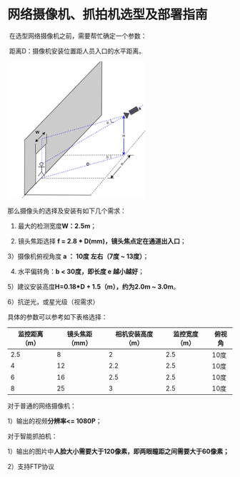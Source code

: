 # 网络摄像机、抓拍机选型及部署指南

​	在选型网络摄像机之前，需要帮忙确定一个参数：

​	距离D：摄像机安装位置距人员入口的水平距离。

![1573453607429](../../../../imgs/V2R3C01_1573453607429.png)

那么摄像头的选择及安装有如下几个需求：

1)  最大的检测宽度**W：2.5m**；

2)  镜头焦距选择 **f = 2.8 * D(mm)，镜头焦点定在通道出入口**；

3）摄像机俯视角度 **a  ： 10度 左右（7度 ~ 13度）**；

4)  水平偏转角：**b < 30度，即长度 e 越小越好**；

5）建议安装高度**H=0.18*D + 1.5（m），约为2.0m ~ 3.0m**。

6）抗逆光，或星光级（视需求）

具体的参数可以参考如下表格选择：

| 监控距离（m） | 镜头焦距（mm） | 相机安装高度（m） | 监控宽度（m） | 俯视角 |
| ------------- | -------------- | ----------------- | ------------- | ------ |
| 2.5           | 8              | 2                 | 2.5           | 10度   |
| 4             | 12             | 2.2               | 2.5           | 10度   |
| 6             | 16             | 2.5               | 2.5           | 10度   |
| 8             | 25             | 3                 | 2.5           | 10度   |

对于普通的网络摄像机：

1）输出的视频**分辨率<= 1080P**；



对于智能抓拍机：

1）输出的图片中**人脸大小需要大于120像素，即两眼瞳距之间需要大于60像素；**

2）支持FTP协议


